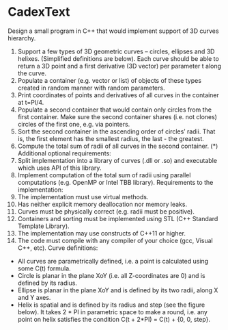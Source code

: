 # CadexText
Design a small program in C++ that would implement support of 3D curves hierarchy.
1. Support a few types of 3D geometric curves – circles, ellipses and 3D helixes. (Simplified
definitions are below). Each curve should be able to return a 3D point and a first derivative (3D
vector) per parameter t along the curve.
2. Populate a container (e.g. vector or list) of objects of these types created in random manner with
random parameters.
3. Print coordinates of points and derivatives of all curves in the container at t=PI/4.
4. Populate a second container that would contain only circles from the first container. Make sure the
second container shares (i.e. not clones) circles of the first one, e.g. via pointers.
5. Sort the second container in the ascending order of circles’ radii. That is, the first element has the
smallest radius, the last - the greatest.
6. Compute the total sum of radii of all curves in the second container.
(*) Additional optional requirements:
7. Split implementation into a library of curves (.dll or .so) and executable which uses API of this
library.
8. Implement computation of the total sum of radii using parallel computations (e.g. OpenMP or Intel
TBB library).
Requirements to the implementation:
1. The implementation must use virtual methods.
2. Has neither explicit memory deallocation nor memory leaks.
3. Curves must be physically correct (e.g. radii must be positive).
4. Containers and sorting must be implemented using STL (C++ Standard Template Library).
5. The implementation may use constructs of C++11 or higher.
6. The code must compile with any compiler of your choice (gcc, Visual C++, etc).
Curve definitions:
- All curves are parametrically defined, i.e. a point is calculated using some C(t) formula.
- Circle is planar in the plane XoY (i.e. all Z-coordinates are 0) and is defined by its radius.
- Ellipse is planar in the plane XoY and is defined by its two radii, along X and Y axes.
- Helix is spatial and is defined by its radius and step (see the figure below). It takes 2 * PI in
parametric space to make a round, i.e. any point on helix satisfies the condition C(t + 2*PI) = C(t) +
{0, 0, step}.
